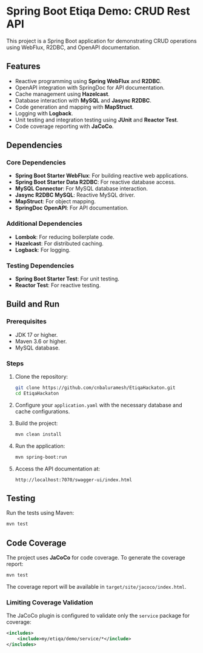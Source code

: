 
# Spring Boot Etiqa Demo: CRUD Rest API

This project is a Spring Boot application for demonstrating CRUD operations using WebFlux, R2DBC, and OpenAPI documentation.

## Features

- Reactive programming using **Spring WebFlux** and **R2DBC**.
- OpenAPI integration with SpringDoc for API documentation.
- Cache management using **Hazelcast**.
- Database interaction with **MySQL** and **Jasync R2DBC**.
- Code generation and mapping with **MapStruct**.
- Logging with **Logback**.
- Unit testing and integration testing using **JUnit** and **Reactor Test**.
- Code coverage reporting with **JaCoCo**.

## Dependencies

### Core Dependencies

- **Spring Boot Starter WebFlux**: For building reactive web applications.
- **Spring Boot Starter Data R2DBC**: For reactive database access.
- **MySQL Connector**: For MySQL database interaction.
- **Jasync R2DBC MySQL**: Reactive MySQL driver.
- **MapStruct**: For object mapping.
- **SpringDoc OpenAPI**: For API documentation.

### Additional Dependencies

- **Lombok**: For reducing boilerplate code.
- **Hazelcast**: For distributed caching.
- **Logback**: For logging.

### Testing Dependencies

- **Spring Boot Starter Test**: For unit testing.
- **Reactor Test**: For reactive testing.

## Build and Run

### Prerequisites

- JDK 17 or higher.
- Maven 3.6 or higher.
- MySQL database.

### Steps

1. Clone the repository:
   ```bash
   git clone https://github.com/cnbaluramesh/EtiqaHackaton.git
   cd EtiqaHackaton
   ```

2. Configure your `application.yaml` with the necessary database and cache configurations.

3. Build the project:
   ```bash
   mvn clean install
   ```

4. Run the application:
   ```bash
   mvn spring-boot:run
   ```

5. Access the API documentation at:
   ```
   http://localhost:7070/swagger-ui/index.html 
   ```

## Testing

Run the tests using Maven:
```bash
mvn test
```

## Code Coverage

The project uses **JaCoCo** for code coverage. To generate the coverage report:
```bash
mvn test
```

The coverage report will be available in `target/site/jacoco/index.html`.

### Limiting Coverage Validation

The JaCoCo plugin is configured to validate only the `service` package for coverage:
```xml
<includes>
    <include>my/etiqa/demo/service/*</include>
</includes>
```
 